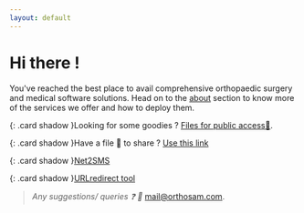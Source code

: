 ```yaml
---
layout: default
---
```

<style>
.card {
  background: #fbf4f4;
  border-radius: 2px;
  display: inline-table;
  height: auto;
  margin: 0.5%;
  position: relative;
  width: 24%;
}
.shadow {
  box-shadow: 0 19px 38px rgba(0,0,0,0.30), 0 15px 12px rgba(0,0,0,0.22);
}
</style>


# Hi there !

You've reached the best place to avail comprehensive orthopaedic surgery and medical software solutions. Head on to the [about](/about) section to know more of the services we offer and how to deploy them.

{: .card shadow }Looking for some goodies ? [Files for public access:open_file_folder:](https://drive.google.com/drive/folders/1MGTIataD9rRTVA7qBUZC8Im4Sq99NCri).

{: .card shadow }Have a file :floppy_disk: to share ? [Use this link](https://orthosam.com/upload)

{: .card shadow }[Net2SMS](/net2sms)

{: .card shadow }[URLredirect tool](/r)

>_Any suggestions/ queries :question:	 :e-mail:_ [mail@orthosam.com](mailto:mail@orthosam.com).

<!--
## Posts

<ul>
  {% for post in site.posts %}
    <li>
      <a href="{{ post.url }}">{{ post.title }}</a>
      {{ post.excerpt }}
    </li>
  {% endfor %}
</ul>
-->
